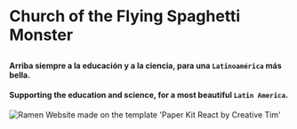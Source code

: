 # Church of the Flying Spaghetti Monster
##
#### Arriba siempre a la educación y a la ciencia, para una `Latinoamérica` más bella. 
#### Supporting the education and science, for a most beautiful `Latin America`.
![Ramen](https://upload.wikimedia.org/wikipedia/commons/9/90/Touched_by_His_Noodly_Appendage_HD.jpg)
Website made on the template 'Paper Kit React by Creative Tim'

